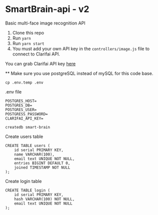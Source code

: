 # SmartBrain-api - v2
Basic multi-face image recognition API

1. Clone this repo
2. Run `yarn`
3. Run `yarn start`
4. You must add your own API key in the `controllers/image.js` file to connect to Clarifai API.

You can grab Clarifai API key [here](https://www.clarifai.com/)

** Make sure you use postgreSQL instead of mySQL for this code base.

```
cp .env.temp .env
```
.env file
```
POSTGRES_HOST=
POSTGRES_DB=
POSTGRES_USER=
POSTGRESS_PASSWORD=
CLARIFAI_API_KEY=
```

```
createdb smart-brain
```

Create users table
```
CREATE TABLE users (
    id serial PRIMARY KEY,
    name VARCHAR(100),
    email text UNIQUE NOT NULL,
    entries BIGINT DEFAULT 0,
    joined TIMESTAMP NOT NULL
); 
```

Create login table 
```
CREATE TABLE login (
    id serial PRIMARY KEY,
    hash VARCHAR(100) NOT NULL,
    email text UNIQUE NOT NULL
); 
```